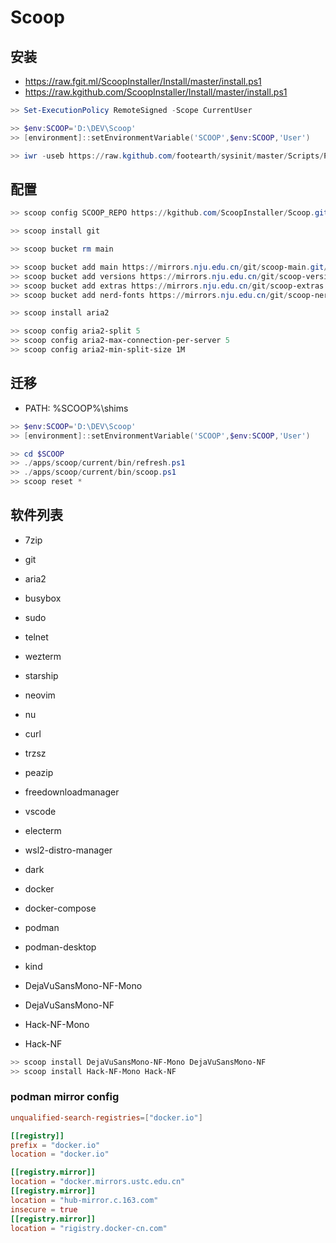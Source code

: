 # Scoop

## 安装

- https://raw.fgit.ml/ScoopInstaller/Install/master/install.ps1
- https://raw.kgithub.com/ScoopInstaller/Install/master/install.ps1

```powershell
>> Set-ExecutionPolicy RemoteSigned -Scope CurrentUser

>> $env:SCOOP='D:\DEV\Scoop'
>> [environment]::setEnvironmentVariable('SCOOP',$env:SCOOP,'User')

>> iwr -useb https://raw.kgithub.com/footearth/sysinit/master/Scripts/PC/Scoop/install.ps1 | iex

```
## 配置

```powershell
>> scoop config SCOOP_REPO https://kgithub.com/ScoopInstaller/Scoop.git

>> scoop install git

>> scoop bucket rm main

>> scoop bucket add main https://mirrors.nju.edu.cn/git/scoop-main.git/
>> scoop bucket add versions https://mirrors.nju.edu.cn/git/scoop-versions.git/
>> scoop bucket add extras https://mirrors.nju.edu.cn/git/scoop-extras.git/
>> scoop bucket add nerd-fonts https://mirrors.nju.edu.cn/git/scoop-nerd-fonts.git/

>> scoop install aria2

>> scoop config aria2-split 5
>> scoop config aria2-max-connection-per-server 5
>> scoop config aria2-min-split-size 1M
```

## 迁移

- PATH: %SCOOP%\shims

```powershell
>> $env:SCOOP='D:\DEV\Scoop'
>> [environment]::setEnvironmentVariable('SCOOP',$env:SCOOP,'User')

>> cd $SCOOP
>> ./apps/scoop/current/bin/refresh.ps1
>> ./apps/scoop/current/bin/scoop.ps1
>> scoop reset *
```

## 软件列表

- 7zip
- git
- aria2

- busybox
- sudo
- telnet

- wezterm
- starship
- neovim
- nu

- curl
- trzsz

- peazip
- freedownloadmanager

- vscode
- electerm
- wsl2-distro-manager

- dark
- docker
- docker-compose
- podman
- podman-desktop
- kind

- DejaVuSansMono-NF-Mono
- DejaVuSansMono-NF
- Hack-NF-Mono
- Hack-NF

```powershell
>> scoop install DejaVuSansMono-NF-Mono DejaVuSansMono-NF
>> scoop install Hack-NF-Mono Hack-NF
```

### podman mirror config

```conf
unqualified-search-registries=["docker.io"]

[[registry]]
prefix = "docker.io"
location = "docker.io"

[[registry.mirror]]
location = "docker.mirrors.ustc.edu.cn"
[[registry.mirror]]
location = "hub-mirror.c.163.com"
insecure = true
[[registry.mirror]]
location = "rigistry.docker-cn.com"
```
